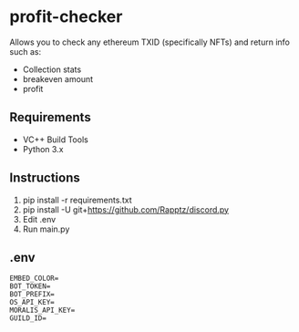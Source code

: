 # profit-checker
Allows you to check any ethereum TXID (specifically NFTs) and return info such as:
- Collection stats
- breakeven amount
- profit

## Requirements
- VC++ Build Tools
- Python 3.x

## Instructions
1. pip install -r requirements.txt
2. pip install -U git+https://github.com/Rapptz/discord.py
3. Edit .env
4. Run main.py

## .env
```
EMBED_COLOR=
BOT_TOKEN=
BOT_PREFIX=
OS_API_KEY=
MORALIS_API_KEY=
GUILD_ID=
```

